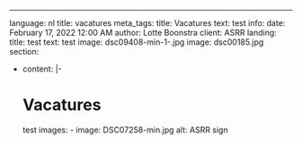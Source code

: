 ---
language: nl
title: vacatures
meta_tags:
  title: Vacatures
  text: test
info:
  date: February 17, 2022 12:00 AM
  author: Lotte Boonstra
  client: ASRR
landing:
  title: test
  text: test
  image: dsc09408-min-1-.jpg
image: dsc00185.jpg
section:
  - content: |-
      # Vacatures

      test
      images:
        - image: DSC07258-min.jpg
          alt: ASRR sign
